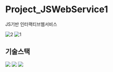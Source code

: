 # Project_JSWebService1
JS기반 인터랙티브웹서비스

![2](https://user-images.githubusercontent.com/59241047/168846036-d13d7de2-f43e-47c6-ac0c-06c8dfe2c517.PNG)
![1](https://user-images.githubusercontent.com/59241047/168846054-66cd6128-b99b-4b84-ad0b-43fa05cad882.PNG)

## 기술스택
<img src="https://img.shields.io/badge/HTML-E34F26?style=for-the-badge&logo=html&logoColor=white">
<img src="https://img.shields.io/badge/CSS-1572B6?style=for-the-badge&logo=css&logoColor=white">
<img src="https://img.shields.io/badge/JS-F7DF1E?style=for-the-badge&logo=js&logoColor=white">
